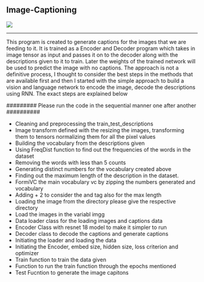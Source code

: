 ## Image-Captioning
![](https://img.shields.io/badge/PyTorch-RESNET-Matplot-Pandas-Numpy-informational?style=flat&logo=<LOGO_NAME>&logoColor=white&color=2bbc8a)
_____________________________________________________________________________________________________________________
This program is created to generate captions for the images that we are feeding to it. It is trained as a Encoder and Decoder program which takes in image tensor as input and passes it on to the decoder along with the descriptions given to it to train. Later the weights of the trained network will be used to predict the image with no captions. The approach is not a definitive process, I thought to consider the best steps in the methods that are available first and then I started with the simple approach to build a vision and language network to encode the image, decode the descriptions using RNN. The exact steps are explained below


######### Please run the code in the sequential manner one after another ##########

* Cleaning and preprocessing the train_test_descriptions
* Image transform defined with the resizing the images, transforming them to tensors normalizing them for all the pixel values 
* Building the vocabulary from the descriptions given 
* Using FreqDist function to find out the frequencies of the words in the dataset
* Removing the words with less than 5 counts 
* Generating distinct numbers for the vocabulary created above
* Finding out the maximum length of the description in the dataset. 
* FormiVC the main vocabulary vc by zipping the numbers generated and vocabulary 
* Adding + 2 to consider the <start> and <end> tag also for the max length
* Loading the image from the directory please give the respective directory 
* Load the images in the variabl imgg 
* Data loader class for the loading images and captions data 
* Encoder Class with resnet 18 model to make it simpler to run 
* Decoder class to decode the captions and generate captions
* Initiating the loader and loading the data
* Initiating the Encoder, embed size, hidden size, loss criterion and optimizer
* Train function to train the data given
* Function to run the train function through the epochs mentioned
* Test Fucntion to generate the image capitons

  
